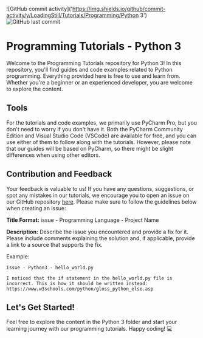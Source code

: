 ![GitHub commit activity]('https://img.shields.io/github/commit-activity/y/LoadingStill/Tutorials/Programming/Python 3')
![GitHub last commit](https://img.shields.io/github/last-commit/LoadingStill/Tutorials)
# Programming Tutorials - Python 3

Welcome to the Programming Tutorials repository for Python 3! In this repository, you'll find guides and code examples related to Python programming. Everything provided here is free to use and learn from. Whether you're a beginner or an experienced developer, you are welcome to explore the content.

## Tools

For the tutorials and code examples, we primarily use PyCharm Pro, but you don't need to worry if you don't have it. Both the PyCharm Community Edition and Visual Studio Code (VSCode) are available for free, and you can use either of them to follow along with the tutorials. However, please note that our guides will be based on PyCharm, so there might be slight differences when using other editors.

## Contribution and Feedback

Your feedback is valuable to us! If you have any questions, suggestions, or spot any mistakes in our tutorials, we encourage you to open an issue on our GitHub repository [here](https://github.com/LoadingStill/Tutorials/issues). Please make sure to follow the guidelines below when creating an issue:

**Title Format:** issue - Programming Language - Project Name

**Description:** Describe the issue you encountered and provide a fix for it. Please include comments explaining the solution and, if applicable, provide a link to a source that supports the fix.

Example:

```
Issue - Python3 - hello_world.py

I noticed that the if statement in the hello_world.py file is incorrect. This is how it should be written instead:
https://www.w3schools.com/python/gloss_python_else.asp
```



## Let's Get Started!

Feel free to explore the content in the Python 3 folder and start your learning journey with our programming tutorials. Happy coding! 💻  
